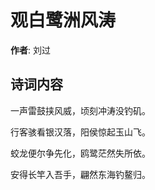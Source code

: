 # 观白鹭洲风涛

**作者**: 刘过

## 诗词内容

一声雷鼓挟风威，顷刻冲涛没钓矶。

行客骇看银汉落，阳侯惊起玉山飞。

蛟龙便尔争先化，鸥鹭茫然失所依。

安得长竿入吾手，翩然东海钓鳌归。

